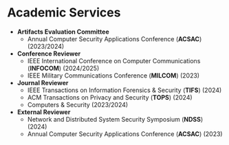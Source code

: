 
# Academic Services
- **Artifacts Evaluation Committee**
  - Annual Computer Security Applications Conference (**ACSAC**) (2023/2024)
- **Conference Reviewer**
  - IEEE International Conference on Computer Communications (**INFOCOM**) (2024/2025) 
  - IEEE Military Communications Conference (**MILCOM**) (2023)
- **Journal Reviewer**
  - IEEE Transactions on Information Forensics & Security (**TIFS**) (2024)
  - ACM Transactions on Privacy and Security (**TOPS**) (2024)
  - Computers & Security (2023/2024)
- **External Reviewer**
  - Network and Distributed System Security Symposium (**NDSS**) (2024)
  - Annual Computer Security Applications Conference (**ACSAC**) (2023)

